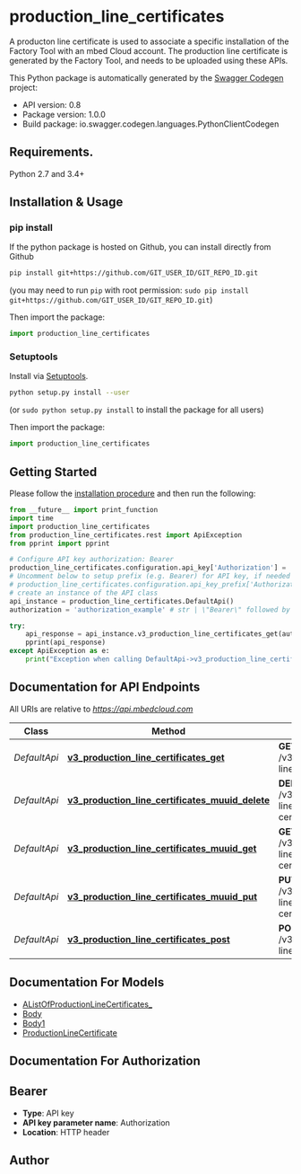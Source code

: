# production_line_certificates
A producton line certificate is used to associate a specific installation of the Factory Tool with an mbed Cloud account.  The production line certificate is generated by the Factory Tool, and needs to be uploaded using these APIs. 

This Python package is automatically generated by the [Swagger Codegen](https://github.com/swagger-api/swagger-codegen) project:

- API version: 0.8
- Package version: 1.0.0
- Build package: io.swagger.codegen.languages.PythonClientCodegen

## Requirements.

Python 2.7 and 3.4+

## Installation & Usage
### pip install

If the python package is hosted on Github, you can install directly from Github

```sh
pip install git+https://github.com/GIT_USER_ID/GIT_REPO_ID.git
```
(you may need to run `pip` with root permission: `sudo pip install git+https://github.com/GIT_USER_ID/GIT_REPO_ID.git`)

Then import the package:
```python
import production_line_certificates 
```

### Setuptools

Install via [Setuptools](http://pypi.python.org/pypi/setuptools).

```sh
python setup.py install --user
```
(or `sudo python setup.py install` to install the package for all users)

Then import the package:
```python
import production_line_certificates
```

## Getting Started

Please follow the [installation procedure](#installation--usage) and then run the following:

```python
from __future__ import print_function
import time
import production_line_certificates
from production_line_certificates.rest import ApiException
from pprint import pprint

# Configure API key authorization: Bearer
production_line_certificates.configuration.api_key['Authorization'] = 'YOUR_API_KEY'
# Uncomment below to setup prefix (e.g. Bearer) for API key, if needed
# production_line_certificates.configuration.api_key_prefix['Authorization'] = 'Bearer'
# create an instance of the API class
api_instance = production_line_certificates.DefaultApi()
authorization = 'authorization_example' # str | \"Bearer\" followed by the reference token or API key.

try:
    api_response = api_instance.v3_production_line_certificates_get(authorization)
    pprint(api_response)
except ApiException as e:
    print("Exception when calling DefaultApi->v3_production_line_certificates_get: %s\n" % e)

```

## Documentation for API Endpoints

All URIs are relative to *https://api.mbedcloud.com*

Class | Method | HTTP request | Description
------------ | ------------- | ------------- | -------------
*DefaultApi* | [**v3_production_line_certificates_get**](docs/DefaultApi.md#v3_production_line_certificates_get) | **GET** /v3/production-line-certificates | 
*DefaultApi* | [**v3_production_line_certificates_muuid_delete**](docs/DefaultApi.md#v3_production_line_certificates_muuid_delete) | **DELETE** /v3/production-line-certificates/{mUUID} | 
*DefaultApi* | [**v3_production_line_certificates_muuid_get**](docs/DefaultApi.md#v3_production_line_certificates_muuid_get) | **GET** /v3/production-line-certificates/{mUUID} | 
*DefaultApi* | [**v3_production_line_certificates_muuid_put**](docs/DefaultApi.md#v3_production_line_certificates_muuid_put) | **PUT** /v3/production-line-certificates/{mUUID} | 
*DefaultApi* | [**v3_production_line_certificates_post**](docs/DefaultApi.md#v3_production_line_certificates_post) | **POST** /v3/production-line-certificates | 


## Documentation For Models

 - [AListOfProductionLineCertificates_](docs/AListOfProductionLineCertificates_.md)
 - [Body](docs/Body.md)
 - [Body1](docs/Body1.md)
 - [ProductionLineCertificate](docs/ProductionLineCertificate.md)


## Documentation For Authorization


## Bearer

- **Type**: API key
- **API key parameter name**: Authorization
- **Location**: HTTP header


## Author



